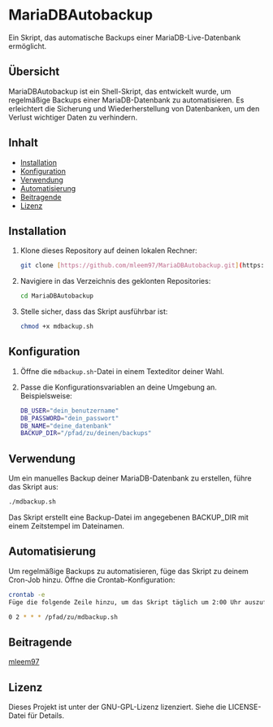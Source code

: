 # MariaDBAutobackup

Ein Skript, das automatische Backups einer MariaDB-Live-Datenbank ermöglicht.

## Übersicht

MariaDBAutobackup ist ein Shell-Skript, das entwickelt wurde, um regelmäßige Backups einer MariaDB-Datenbank zu automatisieren. Es erleichtert die Sicherung und Wiederherstellung von Datenbanken, um den Verlust wichtiger Daten zu verhindern.

## Inhalt

- [Installation](#installation)
- [Konfiguration](#konfiguration)
- [Verwendung](#verwendung)
- [Automatisierung](#automatisierung)
- [Beitragende](#beitragende)
- [Lizenz](#lizenz)

## Installation

1.  Klone dieses Repository auf deinen lokalen Rechner:

    ```sh
    git clone [https://github.com/mleem97/MariaDBAutobackup.git](https://github.com/mleem97/MariaDBAutobackup.git)
    ```

2.  Navigiere in das Verzeichnis des geklonten Repositories:

    ```sh
    cd MariaDBAutobackup
    ```

3.  Stelle sicher, dass das Skript ausführbar ist:

    ```sh
    chmod +x mdbackup.sh
    ```

## Konfiguration

1.  Öffne die `mdbackup.sh`-Datei in einem Texteditor deiner Wahl.
2.  Passe die Konfigurationsvariablen an deine Umgebung an. Beispielsweise:

    ```sh
    DB_USER="dein_benutzername"
    DB_PASSWORD="dein_passwort"
    DB_NAME="deine_datenbank"
    BACKUP_DIR="/pfad/zu/deinen/backups"
    ```

## Verwendung

Um ein manuelles Backup deiner MariaDB-Datenbank zu erstellen, führe das Skript aus:

```sh
./mdbackup.sh
```

Das Skript erstellt eine Backup-Datei im angegebenen BACKUP_DIR mit einem Zeitstempel im Dateinamen.

## Automatisierung
Um regelmäßige Backups zu automatisieren, füge das Skript zu deinem Cron-Job hinzu. Öffne die Crontab-Konfiguration:

```sh
crontab -e
Füge die folgende Zeile hinzu, um das Skript täglich um 2:00 Uhr auszuführen:
```

```sh
0 2 * * * /pfad/zu/mdbackup.sh
```
## Beitragende
[mleem97](https://github.com/mleem97)

## Lizenz
Dieses Projekt ist unter der GNU-GPL-Lizenz lizenziert. Siehe die LICENSE-Datei für Details.
